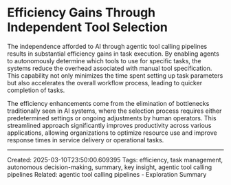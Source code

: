 # Efficiency Gains Through Independent Tool Selection

The independence afforded to AI through agentic tool calling pipelines results in substantial efficiency gains in task execution. By enabling agents to autonomously determine which tools to use for specific tasks, the systems reduce the overhead associated with manual tool specification. This capability not only minimizes the time spent setting up task parameters but also accelerates the overall workflow process, leading to quicker completion of tasks.

The efficiency enhancements come from the elimination of bottlenecks traditionally seen in AI systems, where the selection process requires either predetermined settings or ongoing adjustments by human operators. This streamlined approach significantly improves productivity across various applications, allowing organizations to optimize resource use and improve response times in service delivery or operational tasks.

---
Created: 2025-03-10T23:50:00.609395
Tags: efficiency, task management, autonomous decision-making, summary, key insight, agentic tool calling pipelines
Related: agentic tool calling pipelines - Exploration Summary
